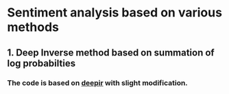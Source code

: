 # Sentiment analysis based on various methods
## 1. Deep Inverse method based on summation of log probabilties
### The code is based on [deepir](https://github.com/TaddyLab/deepir) with slight modification. 
